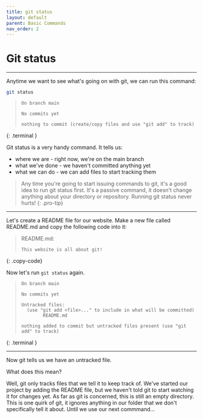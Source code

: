 ```yaml
---
title: git status
layout: default
parent: Basic Commands
nav_order: 2
---
```


# Git status
---

Anytime we want to see what's going on with git, we can run this command:

```bash
git status
```

> ```
> On branch main
> 
> No commits yet
> 
> nothing to commit (create/copy files and use "git add" to track)
> ```
{: .terminal }

Git status is a very handy command. It tells us:
* where we are - right now, we're on the main branch
* what we've done - we haven't committed anything yet
* what we can do - we can add files to start tracking them

>Any time you're going to start issuing commands to git, it's a good idea to run git status first. It's a passive command, it doesn't change anything about your directory or repository. Running git status never hurts!
{: .pro-tip}

***

Let's create a README file for our website. Make a new file called README.md and copy the following code into it:

> README.md:
> ```
> This website is all about git!
> ```
{: .copy-code}

Now let's run ```git status``` again.


> ```
> On branch main
> 
> No commits yet
> 
> Untracked files:
>   (use "git add <file>..." to include in what will be committed)
>         README.md
> 
> nothing added to commit but untracked files present (use "git add" to track)
> ```
{: .terminal }

---

Now git tells us we have an untracked file. 

What does this mean? 

Well, git only tracks files that we tell it to keep track of. We've started our project by adding the README file, but we haven't told git to start watching it for changes yet. As far as git is concerned, this is still an empty directory. This is one quirk of git, it ignores anything in our folder that we don't specifically tell it about. Until we use our next commmand...